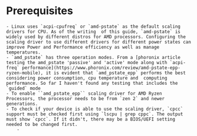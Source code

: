 # Prerequisites
	- Linux uses `acpi-cpufreq` or `amd-pstate` as the default scaling drivers for CPU. As of the writing  of this guide, `amd-pstate` is widely used by different distros for AMD processors. Configuring the scaling driver to use different drivers for different power states can improve Power and Performance efficiency as well as manage temperatures.
	- `amd_pstate` has three operation modes. From a [phoronix article testing the amd_pstate 'passive' and 'active' mode along with `acpi-freq` performance](https://www.phoronix.com/review/amd-pstate-epp-ryzen-mobile), it is evident that `amd_pstate_epp` performs the best considering power consumption, cpu temperature and  computing performance. So far I haven't found any testing that includes the `guided` mode
	- To enable ``amd_pstate_epp`` scaling driver for AMD Ryzen Processors, the processor needs to be from `zen 2` and newer generations.
	- To check if your device is able to use the scaling driver, `cpcc` support must be checked first using `lscpu | grep cppc`. The output must show `cpcc`. If it didn't, there may be a BIOS/UEFI setting needed to be changed first.
		-